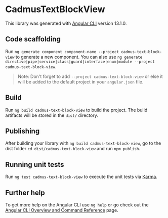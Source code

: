 # CadmusTextBlockView

This library was generated with [Angular CLI](https://github.com/angular/angular-cli) version 13.1.0.

## Code scaffolding

Run `ng generate component component-name --project cadmus-text-block-view` to generate a new component. You can also use `ng generate directive|pipe|service|class|guard|interface|enum|module --project cadmus-text-block-view`.
> Note: Don't forget to add `--project cadmus-text-block-view` or else it will be added to the default project in your `angular.json` file. 

## Build

Run `ng build cadmus-text-block-view` to build the project. The build artifacts will be stored in the `dist/` directory.

## Publishing

After building your library with `ng build cadmus-text-block-view`, go to the dist folder `cd dist/cadmus-text-block-view` and run `npm publish`.

## Running unit tests

Run `ng test cadmus-text-block-view` to execute the unit tests via [Karma](https://karma-runner.github.io).

## Further help

To get more help on the Angular CLI use `ng help` or go check out the [Angular CLI Overview and Command Reference](https://angular.io/cli) page.
